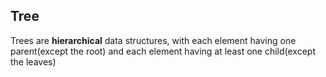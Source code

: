 ## Tree
Trees are **hierarchical** data structures, with each element having one parent(except the root) and each element having at least one child(except the leaves)